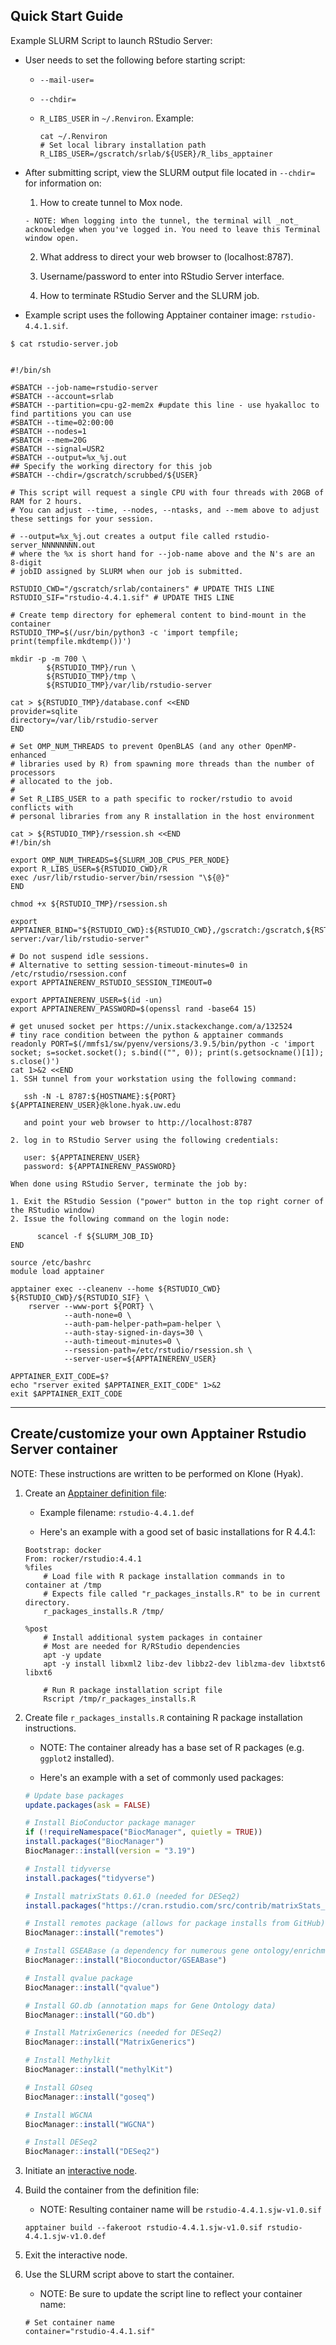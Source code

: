 ## Quick Start Guide

Example SLURM Script to launch RStudio Server:

- User needs to set the following before starting script:

    - `--mail-user=`
    - `--chdir=`
    - `R_LIBS_USER` in `~/.Renviron`. Example:

        ```shell
        cat ~/.Renviron 
        # Set local library installation path
        R_LIBS_USER=/gscratch/srlab/${USER}/R_libs_apptainer
        ```

- After submitting script, view the SLURM output file located in `--chdir=` for information on:

    1. How to create tunnel to Mox node.

      - NOTE: When logging into the tunnel, the terminal will _not_ acknowledge when you've logged in. You need to leave this Terminal window open.

    2. What address to direct your web browser to (localhost:8787).

    3. Username/password to enter into RStudio Server interface.

    4. How to terminate RStudio Server and the SLURM job.

- Example script uses the following Apptainer container image: `rstudio-4.4.1.sif`.

```shell
$ cat rstudio-server.job 


#!/bin/sh

#SBATCH --job-name=rstudio-server
#SBATCH --account=srlab
#SBATCH --partition=cpu-g2-mem2x #update this line - use hyakalloc to find partitions you can use
#SBATCH --time=02:00:00
#SBATCH --nodes=1
#SBATCH --mem=20G
#SBATCH --signal=USR2
#SBATCH --output=%x_%j.out
## Specify the working directory for this job
#SBATCH --chdir=/gscratch/scrubbed/${USER}

# This script will request a single CPU with four threads with 20GB of RAM for 2 hours. 
# You can adjust --time, --nodes, --ntasks, and --mem above to adjust these settings for your session.

# --output=%x_%j.out creates a output file called rstudio-server_NNNNNNNN.out 
# where the %x is short hand for --job-name above and the N's are an 8-digit 
# jobID assigned by SLURM when our job is submitted.

RSTUDIO_CWD="/gscratch/srlab/containers" # UPDATE THIS LINE
RSTUDIO_SIF="rstudio-4.4.1.sif" # UPDATE THIS LINE

# Create temp directory for ephemeral content to bind-mount in the container
RSTUDIO_TMP=$(/usr/bin/python3 -c 'import tempfile; print(tempfile.mkdtemp())')

mkdir -p -m 700 \
        ${RSTUDIO_TMP}/run \
        ${RSTUDIO_TMP}/tmp \
        ${RSTUDIO_TMP}/var/lib/rstudio-server

cat > ${RSTUDIO_TMP}/database.conf <<END
provider=sqlite
directory=/var/lib/rstudio-server
END

# Set OMP_NUM_THREADS to prevent OpenBLAS (and any other OpenMP-enhanced
# libraries used by R) from spawning more threads than the number of processors
# allocated to the job.
#
# Set R_LIBS_USER to a path specific to rocker/rstudio to avoid conflicts with
# personal libraries from any R installation in the host environment

cat > ${RSTUDIO_TMP}/rsession.sh <<END
#!/bin/sh

export OMP_NUM_THREADS=${SLURM_JOB_CPUS_PER_NODE}
export R_LIBS_USER=${RSTUDIO_CWD}/R
exec /usr/lib/rstudio-server/bin/rsession "\${@}"
END

chmod +x ${RSTUDIO_TMP}/rsession.sh

export APPTAINER_BIND="${RSTUDIO_CWD}:${RSTUDIO_CWD},/gscratch:/gscratch,${RSTUDIO_TMP}/run:/run,${RSTUDIO_TMP}/tmp:/tmp,${RSTUDIO_TMP}/database.conf:/etc/rstudio/database.conf,${RSTUDIO_TMP}/rsession.sh:/etc/rstudio/rsession.sh,${RSTUDIO_TMP}/var/lib/rstudio-server:/var/lib/rstudio-server"

# Do not suspend idle sessions.
# Alternative to setting session-timeout-minutes=0 in /etc/rstudio/rsession.conf
export APPTAINERENV_RSTUDIO_SESSION_TIMEOUT=0

export APPTAINERENV_USER=$(id -un)
export APPTAINERENV_PASSWORD=$(openssl rand -base64 15)

# get unused socket per https://unix.stackexchange.com/a/132524
# tiny race condition between the python & apptainer commands
readonly PORT=$(/mmfs1/sw/pyenv/versions/3.9.5/bin/python -c 'import socket; s=socket.socket(); s.bind(("", 0)); print(s.getsockname()[1]); s.close()')
cat 1>&2 <<END
1. SSH tunnel from your workstation using the following command:

   ssh -N -L 8787:${HOSTNAME}:${PORT} ${APPTAINERENV_USER}@klone.hyak.uw.edu

   and point your web browser to http://localhost:8787

2. log in to RStudio Server using the following credentials:

   user: ${APPTAINERENV_USER}
   password: ${APPTAINERENV_PASSWORD}

When done using RStudio Server, terminate the job by:

1. Exit the RStudio Session ("power" button in the top right corner of the RStudio window)
2. Issue the following command on the login node:

      scancel -f ${SLURM_JOB_ID}
END

source /etc/bashrc
module load apptainer

apptainer exec --cleanenv --home ${RSTUDIO_CWD} ${RSTUDIO_CWD}/${RSTUDIO_SIF} \
    rserver --www-port ${PORT} \
            --auth-none=0 \
            --auth-pam-helper-path=pam-helper \
            --auth-stay-signed-in-days=30 \
            --auth-timeout-minutes=0 \
            --rsession-path=/etc/rstudio/rsession.sh \
            --server-user=${APPTAINERENV_USER}

APPTAINER_EXIT_CODE=$?
echo "rserver exited $APPTAINER_EXIT_CODE" 1>&2
exit $APPTAINER_EXIT_CODE
```

---

## Create/customize your own Apptainer Rstudio Server container

NOTE: These instructions are written to be performed on Klone (Hyak).

1. Create an [Apptainer definition file](https://apptainer.org/docs/user/main/definition_files.html):

    - Example filename: `rstudio-4.4.1.def`

    - Here's an example with a good set of basic installations for R 4.4.1:

    ```
    Bootstrap: docker
    From: rocker/rstudio:4.4.1
    %files
        # Load file with R package installation commands in to container at /tmp
        # Expects file called "r_packages_installs.R" to be in current directory.
        r_packages_installs.R /tmp/

    %post
        # Install additional system packages in container
        # Most are needed for R/RStudio dependencies
        apt -y update
        apt -y install libxml2 libz-dev libbz2-dev liblzma-dev libxtst6 libxt6
        
        # Run R package installation script file
        Rscript /tmp/r_packages_installs.R
    ```

2. Create file `r_packages_installs.R` containing R package installation instructions.

    - NOTE: The container already has a base set of R packages (e.g. `ggplot2` installed).

    - Here's an example with a set of commonly used packages:

    ```R
    # Update base packages
    update.packages(ask = FALSE)

    # Install BioConductor package manager
    if (!requireNamespace("BiocManager", quietly = TRUE))
    install.packages("BiocManager")
    BiocManager::install(version = "3.19")

    # Install tidyverse
    install.packages("tidyverse")

    # Install matrixStats 0.61.0 (needed for DESeq2)
    install.packages("https://cran.rstudio.com/src/contrib/matrixStats_0.61.0.tar.gz", repos=NULL, type="source")

    # Install remotes package (allows for package installs from GitHub)
    BiocManager::install("remotes")

    # Install GSEABase (a dependency for numerous gene ontology/enrichment analysis)
    BiocManager::install("Bioconductor/GSEABase")

    # Install qvalue package
    BiocManager::install("qvalue")

    # Install GO.db (annotation maps for Gene Ontology data)
    BiocManager::install("GO.db")

    # Install MatrixGenerics (needed for DESeq2)
    BiocManager::install("MatrixGenerics")

    # Install Methylkit
    BiocManager::install("methylKit")

    # Install GOseq
    BiocManager::install("goseq")

    # Install WGCNA
    BiocManager::install("WGCNA")

    # Install DESeq2
    BiocManager::install("DESeq2")


    ```


3. Initiate an [interactive node](./klone_Node-Types.md).

4. Build the container from the definition file:
    
    - NOTE: Resulting container name will be `rstudio-4.4.1.sjw-v1.0.sif`

    `apptainer build --fakeroot rstudio-4.4.1.sjw-v1.0.sif rstudio-4.4.1.sjw-v1.0.def`

5. Exit the interactive node.

6. Use the SLURM script above to start the container.

    - NOTE: Be sure to update the script line to reflect your container name:
    
    ```
    # Set container name
    container="rstudio-4.4.1.sif"
    ```
